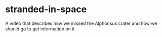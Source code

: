 # stranded-in-space
A video that describes how we missed the Alphonsus crater and how we should go to get information on it.
